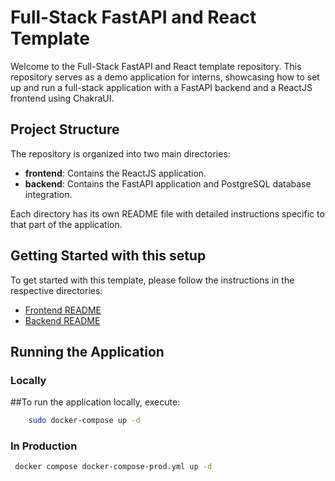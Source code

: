 # Full-Stack FastAPI and React Template

Welcome to the Full-Stack FastAPI and React template repository. This repository serves as a demo application for interns, showcasing how to set up and run a full-stack application with a FastAPI backend and a ReactJS frontend using ChakraUI.

## Project Structure

The repository is organized into two main directories:

- **frontend**: Contains the ReactJS application.
- **backend**: Contains the FastAPI application and PostgreSQL database integration.

Each directory has its own README file with detailed instructions specific to that part of the application.

## Getting Started with this setup

To get started with this template, please follow the instructions in the respective directories:

- [Frontend README](./frontend/README.md)
- [Backend README](./backend/README.md)

## Running the Application

### Locally

##To run the application locally, execute:

```bash
    sudo docker-compose up -d
```

### In Production

```bash
 docker compose docker-compose-prod.yml up -d
```
